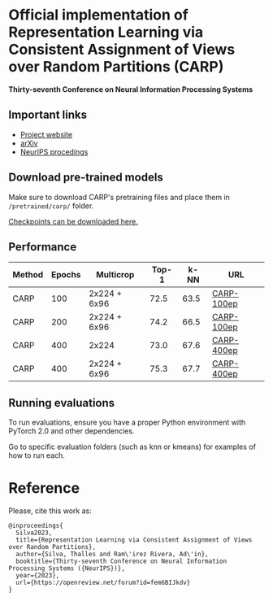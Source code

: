 # Official implementation of Representation Learning via Consistent Assignment of Views over Random Partitions (CARP)
**Thirty-seventh Conference on Neural Information Processing Systems**

## Important links

- [Project website](https://sthalles.github.io/carp/)
- [arXiv](https://arxiv.org/abs/2310.12692)
- [NeurIPS procedings](https://openreview.net/forum?id=fem6BIJkdv&referrer=%5BAuthor%20Console%5D(%2Fgroup%3Fid%3DNeurIPS.cc%2F2023%2FConference%2FAuthors%23your-submissions))

## Download pre-trained models

Make sure to download CARP's pretraining files and place them in ```/pretrained/carp/``` folder.

[Checkpoints can be downloaded here.](https://drive.google.com/drive/folders/12zKF5L55kS0oNhHNTwKbCRUkAh-P0zlv?usp=sharing)

## Performance

|Method|Epochs|Multicrop|Top-1|k-NN|URL|
|-|-|-|-|-|-|
|CARP|100|2x224 + 6x96|72.5|63.5|[CARP-100ep](https://drive.google.com/drive/folders/1Kj7pp2CcUcEoLYv2d4vs8hQK6xTK6VbR?usp=sharing)|
|CARP|200|2x224 + 6x96|74.2|66.5|[CARP-100ep](https://drive.google.com/drive/folders/1NmEAzD4BtM33rOgjEw3o8YS9vHj7qrH9?usp=sharing)|
|CARP|400|2x224|73.0|67.6|[CARP-400ep](https://drive.google.com/drive/folders/1xlDsn0JsD_tB11HA1qjdDJxVVy85pV2z?usp=sharing)|
|CARP|400|2x224 + 6x96|75.3|67.7|[CARP-400ep](https://drive.google.com/drive/folders/1xlDsn0JsD_tB11HA1qjdDJxVVy85pV2z?usp=sharing)|

## Running evaluations

To run evaluations, ensure you have a proper Python environment with PyTorch 2.0 and other dependencies. 

Go to specific evaluation folders (such as knn or kmeans) for examples of how to run each.

# Reference

Please, cite this work as:

```
@inproceedings{
  Silva2023,
  title={Representation Learning via Consistent Assignment of Views over Random Partitions},
  author={Silva, Thalles and Ram\'irez Rivera, Ad\'in},
  booktitle={Thirty-seventh Conference on Neural Information Processing Systems ({NeurIPS})},
  year={2023},
  url={https://openreview.net/forum?id=fem6BIJkdv}
}
```
